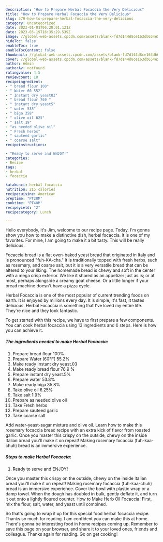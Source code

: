 ```yaml
---
description: "How to Prepare Herbal Focaccia the Very Delicious"
title: "How to Prepare Herbal Focaccia the Very Delicious"
slug: 579-how-to-prepare-herbal-focaccia-the-very-delicious
category: Uncategorized
date: 2023-01-01T06:28:01.121Z
date: 2023-05-19T16:35:29.539Z
image: //global-web-assets.cpcdn.com/assets/blank-fd7d144d8ce163db654e5a02c40b08a2775adb7897d16e4062681dc7e1b2800f.png
hideToc: false
enableToc: true
enableTocContent: false
thumbnail: //global-web-assets.cpcdn.com/assets/blank-fd7d144d8ce163db654e5a02c40b08a2775adb7897d16e4062681dc7e1b2800f.png
cover: //global-web-assets.cpcdn.com/assets/blank-fd7d144d8ce163db654e5a02c40b08a2775adb7897d16e4062681dc7e1b2800f.png
author: Admin
authorAv: notfound
ratingvalue: 4.5
reviewcount: 18
recipeingredient:
- " bread flour 100"
- " Water 60 552"
- " Instant dry yeast03"
- " bread flour 769 "
- " instant dry yeast5"
- " water 538"
- " biga 358"
- " olive oil 625"
- " salt 19"
- "as needed olive oil"
- " Fresh herbs"
- " sauteed garlic"
- " coarse salt"
recipeinstructions:

- "Ready to serve and ENJOY!"
categories:
- Recipe
tags:
- herbal
- focaccia

katakunci: herbal focaccia 
nutrition: 215 calories
recipecuisine: American
preptime: "PT28M"
cooktime: "PT40M"
recipeyield: "2"
recipecategory: Lunch

---
```



Hello everybody, it's Jim, welcome to our recipe page. Today, I'm gonna show you how to make a distinctive dish, herbal focaccia. It is one of my favorites. For mine, I am going to make it a bit tasty. This will be really delicious.

Focaccia bread is a flat oven-baked yeast bread that originated in Italy and is pronounced &#34;fuh-KA-cha.&#34; It is traditionally topped with fresh herbs, such as rosemary, and coarse salt, but it is a very versatile bread that can be altered to your liking. The homemade bread is chewy and soft in the center with a mega crisp exterior. We like it shared as an appetizer just as is; or at most, perhaps alongside a creamy goat cheese. Or a little longer if your bread machine doesn&#39;t have a pizza cycle.

Herbal Focaccia is one of the most popular of current trending foods on earth. It is enjoyed by millions every day. It is simple, it's fast, it tastes delicious. Herbal Focaccia is something that I've loved my entire life. They're nice and they look fantastic.


To get started with this recipe, we have to first prepare a few components. You can cook herbal focaccia using 13 ingredients and 0 steps. Here is how you can achieve it.

<!--inarticleads1-->

##### The ingredients needed to make Herbal Focaccia:

1. Prepare  bread flour 100%
1. Prepare  Water (60℉) 55.2%
1. Make ready  Instant dry yeast.03
1. Make ready  bread flour 76.9 %
1. Prepare  instant dry yeast.5%
1. Prepare  water 53.8%
1. Make ready  biga 35.8%
1. Take  olive oil 6.25%
1. Take  salt 1.9%
1. Prepare as needed olive oil
1. Take  Fresh herbs
1. Prepare  sauteed garlic
1. Take  coarse salt


Add water-yeast-sugar mixture and olive oil. Learn how to make this rosemary focaccia bread recipe with an extra kick of flavor from roasted garlic. Once you master this crispy on the outside, chewy on the inside Italian bread you&#39;ll make it on repeat! Making rosemary focaccia (fuh-kaa-chuh) bread is an immersive experience. 

<!--inarticleads2-->

##### Steps to make Herbal Focaccia:


1. Ready to serve and ENJOY!

Once you master this crispy on the outside, chewy on the inside Italian bread you&#39;ll make it on repeat! Making rosemary focaccia (fuh-kaa-chuh) bread is an immersive experience. Cover the bowl with plastic wrap or a damp towel. When the dough has doubled in bulk, gently deflate it, and turn it out onto a lightly floured counter. How to Make Herb Oil Focaccia: First, mix the flour, salt, water, and yeast until combined. 

So that's going to wrap it up for this special food herbal focaccia recipe. Thanks so much for reading. I am confident you can make this at home. There's gonna be interesting food in home recipes coming up. Remember to save this page on your browser, and share it to your loved ones, friends and colleague. Thanks again for reading. Go on get cooking!
